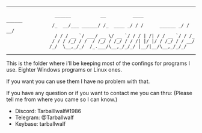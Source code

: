--------------------------------------------------------------------------------------------
                      ______           __          ____               ______                    
                     /_  __/___ ______/ /_  ____ _/ / /      ______ _/ / __/                    
                      / / / __ `/ ___/ __ \/ __ `/ / / | /| / / __ `/ / /_                      
                     / / / /_/ / /  / /_/ / /_/ / / /| |/ |/ / /_/ / / __/                      
                    /_/  \__,_/_/  /_.___/\__,_/_/_/ |__/|__/\__,_/_/_/                         
                                                                                             
--------------------------------------------------------------------------------------------
This is the folder where i'll be keeping most of the confings for programs I use.
Eighter Windows programs or Linux ones.

If you want you can use them I have no problem with that.

If you have any question or if you want to contact me you can thru:
(Please tell me from where you came so I can know.)
- Discord: Tarballlwalf#1986
- Telegram: @Tarballwalf
- Keybase: tarballwalf
